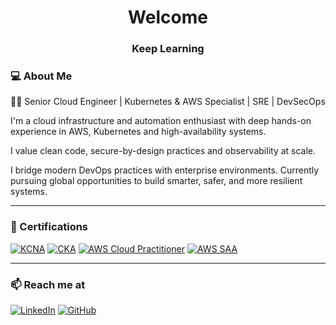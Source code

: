 <h1 align="center">Welcome</h1>
<h3 align="center">Keep Learning</h3>

### 💻 About Me

👨‍💻 Senior Cloud Engineer | Kubernetes & AWS Specialist | SRE | DevSecOps

I'm a cloud infrastructure and automation enthusiast with deep hands-on experience in AWS, Kubernetes and high-availability systems.

I value clean code, secure-by-design practices and observability at scale.

I bridge modern DevOps practices with enterprise environments. 
Currently pursuing global opportunities to build smarter, safer, and more resilient systems.



---

### 🏅 Certifications

[![KCNA](https://img.shields.io/badge/KCNA-Certified-blue?logo=kubernetes)](https://www.credly.com/badges/b1496483-cfb7-4ca9-9c87-29966002701c)
[![CKA](https://img.shields.io/badge/CKA-Certified-blueviolet?logo=kubernetes)](https://www.credly.com/badges/092885ca-6116-499b-bd85-bc30b98b5a62)
[![AWS Cloud Practitioner](https://img.shields.io/badge/AWS-Cloud_Practitioner-yellow?logo=amazon-aws)](https://www.credly.com/badges/30af3cd3-d614-4c49-b785-bdfcfa33a8d5)
[![AWS SAA](https://img.shields.io/badge/AWS-Solutions_Architect_Associate-orange?logo=amazon-aws)](https://www.credly.com/badges/d38addc3-6eb6-4e47-9336-170b5332deb0)

---
### 📫 Reach me at

[![LinkedIn](https://img.shields.io/badge/LinkedIn-blue?logo=linkedin&style=for-the-badge)](https://www.linkedin.com/in/alexandrelobaczewskigarcia/)
[![GitHub](https://img.shields.io/badge/GitHub-000?logo=github&style=for-the-badge)](https://github.com/lobaczewski)
